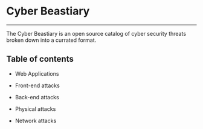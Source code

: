 # Cyber Beastiary
---
The Cyber Beastiary is an open source catalog of cyber security threats broken down into a currated format. 

## Table of contents
- Web Applications
- Front-end attacks
- Back-end attacks

- Physical attacks
- Network attacks


